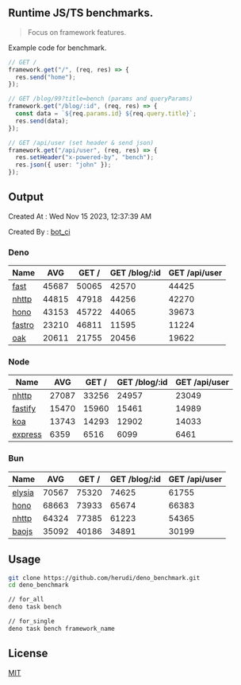 ## Runtime JS/TS benchmarks.

> Focus on framework features.

Example code for benchmark.
```ts
// GET /
framework.get("/", (req, res) => {
  res.send("home");
});

// GET /blog/99?title=bench (params and queryParams)
framework.get("/blog/:id", (req, res) => {
  const data = `${req.params.id} ${req.query.title}`;
  res.send(data);
});

// GET /api/user (set header & send json)
framework.get("/api/user", (req, res) => {
  res.setHeader("x-powered-by", "bench");
  res.json({ user: "john" });
});
```

## Output
Created At : Wed Nov 15 2023, 12:37:39 AM

Created By : [bot_ci](https://github.com/herudi/deno_benchmarks/commits?author=github-actions%5Bbot%5D)


### Deno
|Name|AVG|GET /|GET /blog/:id|GET /api/user|
|----|----|----|----|----|
|[fast](https://github.com/danteissaias/fast)|45687|50065|42570|44425|
|[nhttp](https://github.com/nhttp/nhttp)|44815|47918|44256|42270|
|[hono](https://github.com/honojs/hono)|43153|45722|44065|39673|
|[fastro](https://github.com/fastrodev/fastro)|23210|46811|11595|11224|
|[oak](https://github.com/oakserver/oak)|20611|21755|20456|19622|
  


### Node
|Name|AVG|GET /|GET /blog/:id|GET /api/user|
|----|----|----|----|----|
|[nhttp](https://github.com/nhttp/nhttp)|27087|33256|24957|23049|
|[fastify](https://github.com/fastify/fastify)|15470|15960|15461|14989|
|[koa](https://github.com/koajs/koa)|13743|14293|12902|14033|
|[express](https://github.com/expressjs/express)|6359|6516|6099|6461|
  


### Bun
|Name|AVG|GET /|GET /blog/:id|GET /api/user|
|----|----|----|----|----|
|[elysia](https://github.com/elysiajs/elysia)|70567|75320|74625|61755|
|[hono](https://github.com/honojs/hono)|68663|73933|65674|66383|
|[nhttp](https://github.com/nhttp/nhttp)|64324|77385|61223|54365|
|[baojs](https://github.com/mattreid1/baojs)|35092|40186|34891|30199|
  



## Usage

```bash
git clone https://github.com/herudi/deno_benchmark.git
cd deno_benchmark

// for_all
deno task bench

// for_single
deno task bench framework_name
```

## License

[MIT](LICENSE)

